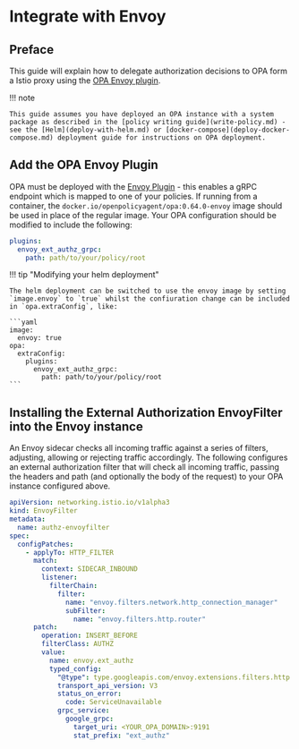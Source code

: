 # Integrate with Envoy

## Preface

This guide will explain how to delegate authorization decisions to OPA form a Istio proxy using the [OPA Envoy plugin](https://www.openpolicyagent.org/docs/latest/envoy-introduction/).

!!! note

    This guide assumes you have deployed an OPA instance with a system package as described in the [policy writing guide](write-policy.md) - see the [Helm](deploy-with-helm.md) or [docker-compose](deploy-docker-compose.md) deployment guide for instructions on OPA deployment.

## Add the OPA Envoy Plugin

OPA must be deployed with the [Envoy Plugin](https://www.openpolicyagent.org/docs/latest/envoy-introduction/) - this enables a gRPC endpoint which is mapped to one of your policies. If running from a container, the `docker.io/openpolicyagent/opa:0.64.0-envoy` image should be used in place of the regular image. Your OPA configuration should be modified to include the following:

```yaml
plugins:
  envoy_ext_authz_grpc:
    path: path/to/your/policy/root
```

!!! tip "Modifying your helm deployment"

    The helm deployment can be switched to use the envoy image by setting `image.envoy` to `true` whilst the confiuration change can be included in `opa.extraConfig`, like:

    ```yaml
    image:
      envoy: true
    opa:
      extraConfig:
        plugins:
          envoy_ext_authz_grpc:
            path: path/to/your/policy/root
    ```

## Installing the External Authorization EnvoyFilter into the Envoy instance

An Envoy sidecar checks all incoming traffic against a series of filters, adjusting, allowing or rejecting traffic accordingly. The following configures an external authorization filter that will check all incoming traffic, passing the headers and path (and optionally the body of the request) to your OPA instance configured above.

```yaml
apiVersion: networking.istio.io/v1alpha3
kind: EnvoyFilter
metadata:
  name: authz-envoyfilter
spec:
  configPatches:
    - applyTo: HTTP_FILTER
      match:
        context: SIDECAR_INBOUND
        listener:
          filterChain:
            filter:
              name: "envoy.filters.network.http_connection_manager"
              subFilter:
                name: "envoy.filters.http.router"
      patch:
        operation: INSERT_BEFORE
        filterClass: AUTHZ
        value:
          name: envoy.ext_authz
          typed_config:
            "@type": type.googleapis.com/envoy.extensions.filters.http.ext_authz.v3.ExtAuthz
            transport_api_version: V3
            status_on_error:
              code: ServiceUnavailable
            grpc_service:
              google_grpc:
                target_uri: <YOUR_OPA_DOMAIN>:9191
                stat_prefix: "ext_authz"
```
